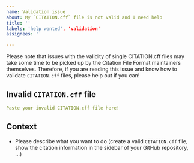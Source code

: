 ```yaml
---
name: Validation issue
about: My `CITATION.cff` file is not valid and I need help
title: ''
labels: 'help wanted', 'validation'
assignees: ''

---
```


<!--
Please have a look at the section on validating your CITATION.cff file before submitting this issue: https://github.com/citation-file-format/citation-file-format#validation-heavy_check_mark.
-->

<!-- Don't delete the following note! -->
Please note that issues with the validity of single CITATION.cff files may take some time to be picked up by the Citation File Format maintainers themselves. Therefore, if you are reading this issue and know how to validate `CITATION.cff` files, please help out if you can!

## Invalid `CITATION.cff` file

```yaml
Paste your invalid CITATION.cff file here!
```

## Context

- Please describe what you want to do (create a valid `CITATION.cff` file, show the citation information in the sidebar of your GitHub repository, ...)
